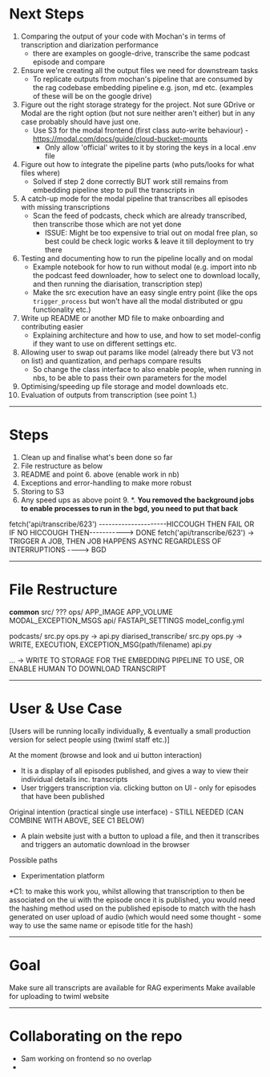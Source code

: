 # Next Steps
1. Comparing the output of your code with Mochan's in terms of transcription and diarization performance
    - there are examples on google-drive, transcribe the same podcast episode and compare
2. Ensure we're creating all the output files we need for downstream tasks
    - To replicate outputs from mochan's pipeline that are consumed by the rag codebase embedding pipeline e.g. json, md etc. (examples of these will be on the google drive)
3. Figure out the right storage strategy for the project. Not sure GDrive or Modal are the right option (but not sure neither aren't either) but in any case probably should have just one.
    - Use S3 for the modal frontend (first class auto-write behaviour) - https://modal.com/docs/guide/cloud-bucket-mounts
        - Only allow 'official' writes to it by storing the keys in a local .env file
4. Figure out how to íntegrate the pipeline parts (who puts/looks for what files where)
    - Solved if step 2 done correctly BUT work still remains from embedding pipeline step to pull the transcripts in
5. A catch-up mode for the modal pipeline that transcribes all episodes with missing transcriptions
    - Scan the feed of podcasts, check which are already transcribed, then transcribe those which are not yet done
        - ISSUE: Might be too expensive to trial out on modal free plan, so best could be check logic works & leave it till deployment to try there
6. Testing and documenting how to run the pipeline locally and on modal
    - Example notebook for how to run without modal (e.g. import into nb the podcast feed downloader, how to select one to download locally, and then running the diarisation, transcription step)
    - Make the src execution have an easy single entry point (like the ops `trigger_process` but won't have all the modal distributed or gpu functionality etc.)
7. Write up README or another MD file to make onboarding and contributing easier
    - Explaining architecture and how to use, and how to set model-config if they want to use on different settings etc.
8. Allowing user to swap out params like model (already there but V3 not on list) and quantization, and perhaps compare results
    - So change the class interface to also enable people, when running in nbs, to be able to pass their own parameters for the model
9. Optimising/speeding up file storage and model downloads etc.
10. Evaluation of outputs from transcription (see point 1.)


-----------

# Steps

1. Clean up and finalise what's been done so far
2. File restructure as below
3. README and point 6. above (enable work in nb)
4. Exceptions and error-handling to make more robust
5. Storing to S3
6. Any speed ups as above point 9.
*. **You removed the background jobs to enable processes to run in the bgd, you need to put that back**

fetch('api/transcribe/623') ---------------------HICCOUGH THEN FAIL OR IF NO HICCOUGH THEN-----------> DONE
fetch('api/transcribe/623') -> TRIGGER A JOB, THEN JOB HAPPENS ASYNC REGARDLESS OF INTERRUPTIONS ----> BGD

-----------

# File Restructure

__common__
    src/
        ???
    ops/
        APP_IMAGE
        APP_VOLUME
        MODAL_EXCEPTION_MSGS
    api/
        FASTAPI_SETTINGS
    model_config.yml

podcasts/
    src.py
    ops.py -> 
    api.py
diarised_transcribe/
    src.py
    ops.py -> WRITE, EXECUTION, EXCEPTION_MSG(path/filename)
    api.py

... -> WRITE TO STORAGE FOR THE EMBEDDING PIPELINE TO USE, OR ENABLE HUMAN TO DOWNLOAD TRANSCRIPT

-------------

# User & Use Case

[Users will be running locally individually, & eventually a small production version for select people using (twiml staff etc.)]

At the moment (browse and look and ui button interaction)
- It is a display of all episodes published, and gives a way to view their individual details inc. transcripts
- User triggers transcription via. clicking button on UI - only for episodes that have been published

Original intention (practical single use interface) - STILL NEEDED (CAN COMBINE WITH ABOVE, SEE C1 BELOW)
- A plain website just with a button to upload a file, and then it transcribes and triggers an automatic download in the browser

Possible paths
- Experimentation platform

*C1: to make this work you, whilst allowing that transcription to then be associated on the ui with the episode once it is published, you would need the hashing method used on the published episode to match with the hash generated on user upload of audio (which would need some thought - some way to use the same name or episode title for the hash)

--------------

# Goal

Make sure all transcripts are available for RAG experiments
Make available for uploading to twiml website

--------------

# Collaborating on the repo

- Sam working on frontend so no overlap
- 
